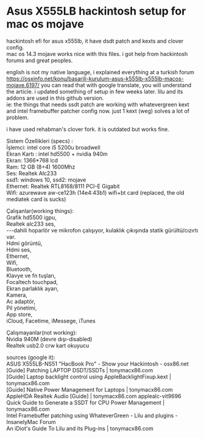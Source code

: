 # Asus X555LB hackintosh setup for mac os mojave
hackintosh efi for asus x555lb, it have dsdt patch and kexts and clover config.  
mac os 14.3 mojave works nice with this files. i got help from hackintosh forums and great peoples.  

english is not my native language, i explained everything at a turkish forum https://osxinfo.net/konu/basarili-kurulum-asus-k555lb-x555lb-macos-mojave.6197/
you can read that with google translate, you will understand the article. i updated something of setup in few weeks later. lilu and its addons are used in this github version.  
ie: the things that needs ssdt patch are working with whatevergreen kext and intel framebuffer patcher config now. just 1 kext (weg) solves a lot of problem.  

i have used rehabman's clover fork. it is outdated but works fine.  

Sistem Özellikleri (specs) :  
İşlemci: intel core i5 5200u broadwell  
Ekran Kartı : intel hd5500 + nvidia 940m  
Ekran: 1366*768 lcd  
Ram: 12 GB (8+4) 1600Mhz  
Ses: Realtek Alc233  
ssd1: windows 10, ssd2: mojave  
Ethernet: Realtek RTL8168/8111 PCI-E Gigabit  
Wifi: azurewave aw-ce123h (14e4:43b1) wifi+bt card (replaced, the old mediatek card is sucks)  
  
Çalışanlar(working things):   
Grafik hd5500 igpu,  
Realtek alc233 ses,  
---dahili hoparlör ve mikrofon çalışıyor, kulaklık çıkışında statik gürültü/cızırtı var.  
Hdmi görüntü,  
Hdmi ses,  
Ethernet,  
Wifi,  
Bluetooth,  
Klavye ve fn tuşları,  
Focaltech touchpad,  
Ekran parlaklık ayarı,  
Kamera,  
Ac adaptör,  
Pil yönetimi,  
App store,  
iCloud, Facetime, iMessege, iTunes  
  
Çalışmayanlar(not working):  
Nvidia 940M (devre dışı-disabled)  
Realtek usb2.0 crw kart okuyucu  
 
 
sources (google it):  
ASUS X555LB-NS51 "HacBook Pro" - Show your Hackintosh - osx86.net  
[Guide] Patching LAPTOP DSDT/SSDTs | tonymacx86.com  
[Guide] Laptop backlight control using AppleBacklightFixup.kext | tonymacx86.com  
[Guide] Native Power Management for Laptops | tonymacx86.com  
AppleHDA Realtek Audio [Guide] | tonymacx86.com applealc-vit9696  
Quick Guide to Generate a SSDT for CPU Power Management | tonymacx86.com  
Intel Framebuffer patching using WhateverGreen - Lilu and plugins - InsanelyMac Forum  
An iDiot's Guide To Lilu and its Plug-ins | tonymacx86.com  
